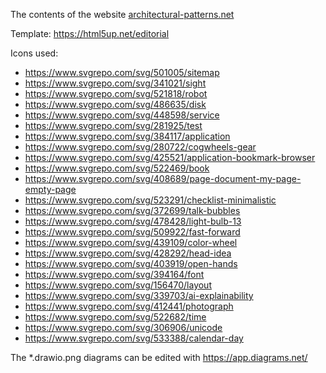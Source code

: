 The contents of the website [architectural-patterns.net](https://architectural-patterns.net)

Template: https://html5up.net/editorial

Icons used:

* https://www.svgrepo.com/svg/501005/sitemap
* https://www.svgrepo.com/svg/341021/sight
* https://www.svgrepo.com/svg/521818/robot
* https://www.svgrepo.com/svg/486635/disk
* https://www.svgrepo.com/svg/448598/service
* https://www.svgrepo.com/svg/281925/test
* https://www.svgrepo.com/svg/384117/application
* https://www.svgrepo.com/svg/280722/cogwheels-gear
* https://www.svgrepo.com/svg/425521/application-bookmark-browser
* https://www.svgrepo.com/svg/522469/book
* https://www.svgrepo.com/svg/408689/page-document-my-page-empty-page
* https://www.svgrepo.com/svg/523291/checklist-minimalistic
* https://www.svgrepo.com/svg/372699/talk-bubbles
* https://www.svgrepo.com/svg/478428/light-bulb-13
* https://www.svgrepo.com/svg/509922/fast-forward
* https://www.svgrepo.com/svg/439109/color-wheel
* https://www.svgrepo.com/svg/428292/head-idea
* https://www.svgrepo.com/svg/403919/open-hands
* https://www.svgrepo.com/svg/394164/font
* https://www.svgrepo.com/svg/156470/layout
* https://www.svgrepo.com/svg/339703/ai-explainability
* https://www.svgrepo.com/svg/412441/photograph
* https://www.svgrepo.com/svg/522682/time
* https://www.svgrepo.com/svg/306906/unicode
* https://www.svgrepo.com/svg/533388/calendar-day

The *.drawio.png diagrams can be edited with https://app.diagrams.net/
